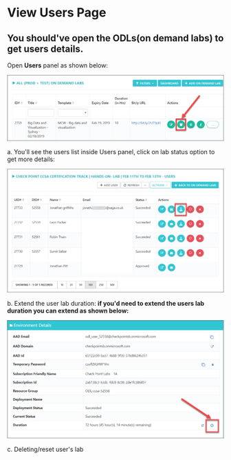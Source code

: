 # View Users Page
## You should've open the ODLs(on demand labs) to get users details.
Open **Users** panel as shown below:

 ![](images/useropen.png)

a. You'll see the users list inside Users panel, click on lab status option to get more details:

 ![](images/userdetails.png)

b. Extend the user lab duration:
 **if you'd need to extend the users lab duration you can extend as shown below:**
  
 ![](images/labextend.png)


c. Deleting/reset user's lab
